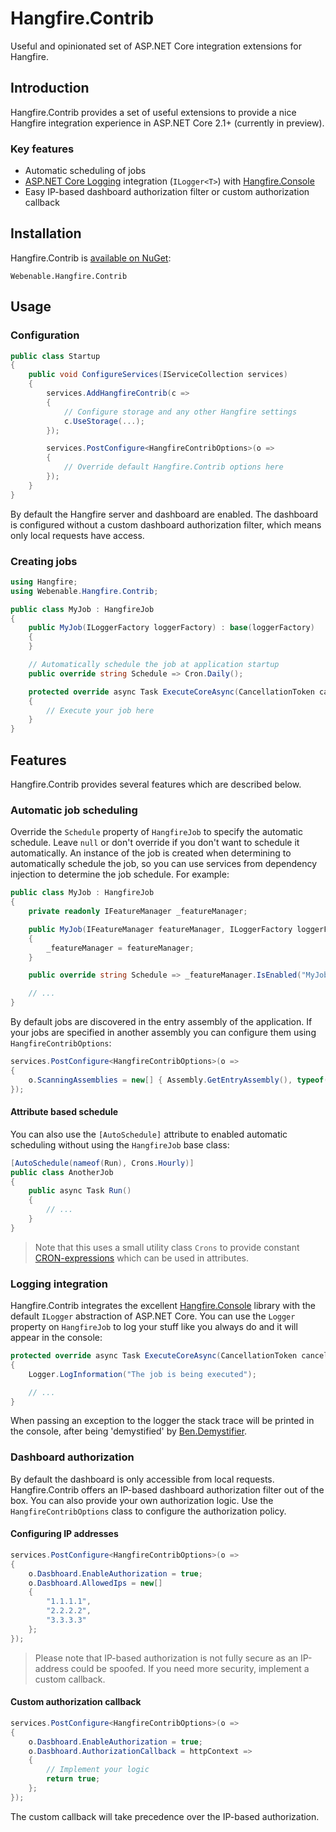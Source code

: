 # Hangfire.Contrib
Useful and opinionated set of ASP.NET Core integration extensions for Hangfire.

## Introduction
Hangfire.Contrib provides a set of useful extensions to provide a nice Hangfire integration experience in ASP.NET Core 2.1+ (currently in preview). 

### Key features
- Automatic scheduling of jobs
- [ASP.NET Core Logging](https://github.com/aspnet/Logging) integration (`ILogger<T>`) with [Hangfire.Console](https://github.com/pieceofsummer/Hangfire.Console)
- Easy IP-based dashboard authorization filter or custom authorization callback

## Installation
Hangfire.Contrib is [available on NuGet](https://www.nuget.org/packages/Webenable.Hangfire.Contrib):

```
Webenable.Hangfire.Contrib
```

## Usage

### Configuration

```cs
public class Startup
{
    public void ConfigureServices(IServiceCollection services)
    {
        services.AddHangfireContrib(c => 
        {
            // Configure storage and any other Hangfire settings
            c.UseStorage(...);
        });

        services.PostConfigure<HangfireContribOptions>(o =>
        {
            // Override default Hangfire.Contrib options here
        });
    }
}
```

By default the Hangfire server and dashboard are enabled. The dashboard is configured without a custom dashboard authorization filter, which means only local requests have access.

### Creating jobs

```cs
using Hangfire;
using Webenable.Hangfire.Contrib;

public class MyJob : HangfireJob
{
    public MyJob(ILoggerFactory loggerFactory) : base(loggerFactory)
    {
    }

    // Automatically schedule the job at application startup
    public override string Schedule => Cron.Daily();

    protected override async Task ExecuteCoreAsync(CancellationToken cancellationToken)
    {
        // Execute your job here
    }
}
```

## Features
Hangfire.Contrib provides several features which are described below.

### Automatic job scheduling

Override the `Schedule` property of `HangfireJob` to specify the automatic schedule. Leave `null` or don't override if you don't want to schedule it automatically. An instance of the job is created when determining to automatically schedule the job, so you can use services from dependency injection to determine the job schedule. For example:

```cs
public class MyJob : HangfireJob
{
    private readonly IFeatureManager _featureManager;

    public MyJob(IFeatureManager featureManager, ILoggerFactory loggerFactory) : base(loggerFactory)
    {
        _featureManager = featureManager;
    }

    public override string Schedule => _featureManager.IsEnabled("MyJob") ? Cron.Daily() : null;

    // ...
}
```

By default jobs are discovered in the entry assembly of the application. If your jobs are specified in another assembly you can configure them using `HangfireContribOptions`:

```cs
services.PostConfigure<HangfireContribOptions>(o =>
{
    o.ScanningAssemblies = new[] { Assembly.GetEntryAssembly(), typeof(Foo).Assembly,, typeof(Bar).Assembly };
});
```

#### Attribute based schedule
You can also use the `[AutoSchedule]` attribute to enabled automatic scheduling without using the `HangfireJob` base class:

```cs
[AutoSchedule(nameof(Run), Crons.Hourly)]
public class AnotherJob
{
    public async Task Run()
    {
        // ...
    }
}
```

> Note that this uses a small utility class `Crons` to provide constant [CRON-expressions](https://en.wikipedia.org/wiki/Cron) which can be used in attributes.

### Logging integration
Hangfire.Contrib integrates the excellent [Hangfire.Console](https://github.com/pieceofsummer/Hangfire.Console) library with the default `ILogger` abstraction of ASP.NET Core. You can use the `Logger` property on `HangfireJob` to log your stuff like you always do and it will appear in the console:

```cs
protected override async Task ExecuteCoreAsync(CancellationToken cancellationToken)
{
    Logger.LogInformation("The job is being executed");

    // ...
}
```

When passing an exception to the logger the stack trace will be printed in the console, after being 'demystified' by [Ben.Demystifier](https://github.com/benaadams/Ben.Demystifier).

### Dashboard authorization
By default the dashboard is only accessible from local requests. Hangfire.Contrib offers an IP-based dashboard authorization filter out of the box. 
You can also provide your own authorization logic.  Use the `HangfireContribOptions` class to configure the authorization policy.

#### Configuring IP addresses
```cs
services.PostConfigure<HangfireContribOptions>(o =>
{
    o.Dasbhoard.EnableAuthorization = true;
    o.Dasbhoard.AllowedIps = new[]
    {
        "1.1.1.1",
        "2.2.2.2",
        "3.3.3.3"
    };
});
```

> Please note that IP-based authorization is not fully secure as an IP-address could be spoofed. If you need more security, implement a custom callback.

#### Custom authorization callback

```cs
services.PostConfigure<HangfireContribOptions>(o =>
{
    o.Dasbhoard.EnableAuthorization = true;
    o.Dasbhoard.AuthorizationCallback = httpContext =>
    {
        // Implement your logic
        return true;
    };
});
```

The custom callback will take precedence over the IP-based authorization.
